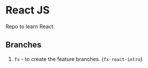 # React JS

Repo to learn React.

## Branches

1. `fx` - to create the feature branches. (`fx-react-intro`)
